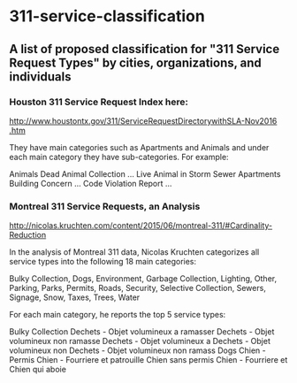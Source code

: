 # 311-service-classification

## A list of proposed classification for "311 Service Request Types" by cities, organizations, and individuals

### Houston 311 Service Request Index here:
http://www.houstontx.gov/311/ServiceRequestDirectorywithSLA​-Nov2016​.htm
 
They have main categories such as Apartments and Animals and under each main
category they have sub-categories. For example:
 
Animals
       Dead Animal Collection ...
       Live Animal in Storm Sewer
Apartments
       Building Concern ...
       Code Violation Report ...

### Montreal 311 Service Requests, an Analysis
http://nicolas.kruchten.com​/content​/2015​/06​/montreal​-311​/​#Cardinality​-Reduction
 
In the analysis of Montreal 311 data, Nicolas Kruchten categorizes all service
types into the following 18 main categories:
 
Bulky Collection, Dogs, Environment, Garbage Collection, Lighting, Other,
Parking, Parks, Permits, Roads, Security, Selective Collection, Sewers,
Signage, Snow, Taxes, Trees, Water
 
 
For each main category, he reports the top 5 service types:
 
Bulky Collection
	Dechets - Objet volumineux a ramasser
	Dechets - Objet volumineux non ramasse
	Dechets - Objet volumineux a
	Dechets - Objet volumineux non
	Dechets - Objet volumineux non ramass
Dogs
	Chien - Permis
	Chien - Fourriere et patrouille
	Chien sans permis
	Chien - Fourriere et
	Chien qui aboie
  
